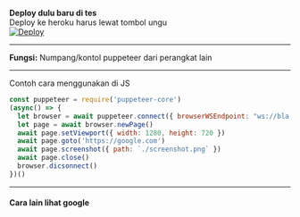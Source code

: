 **Deploy dulu baru di tes**<br>
Deploy ke heroku harus lewat tombol ungu<br>
[![Deploy](https://www.herokucdn.com/deploy/button.svg)](https://dashboard.heroku.com/new?template=https://github.com/frmdeveloper/numpangpup)

___
**Fungsi:** Numpang/kontol puppeteer dari perangkat lain<br>
___
Contoh cara menggunakan di JS
```js
const puppeteer = require('puppeteer-core')
(async() => {
  let browser = await puppeteer.connect({ browserWSEndpoint: "ws://bla.blabla.bla?token=free" }) //token bisa diubah
  let page = await browser.newPage()
  await page.setViewport({ width: 1280, height: 720 })
  await page.goto('https://google.com')
  await page.screenshot({ path: `./screenshot.png` })
  await page.close()
  browser.dicsonnect()
})()
```
___
#### Cara lain lihat google
